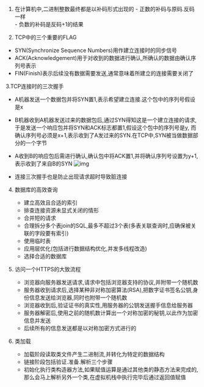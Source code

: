 1. 在计算机中,二进制整数最终都是以补码形式出现的
        - 正数的补码与原码.反码一样   
        - 负数的补码是反码+1的结果

2. TCP中的三个重要的FLAG
  - SYN(Synchronize Sequence Numbers)用作建立连接时的同步信号
  - ACK(Acknowledgement)用于对收到的数据进行确认,所确认的数据由确认序列号表示
  - FIN(Finish)表示后续没有数据需要发送,通常意味着所建立的连接需要关闭了
  
3.TCP连接时的三次握手
  - A机器发送一个数据包并将SYN置1,表示希望建立连接.这个包中的序列号假设是x
  - B机器收到A机器发送过来的数据包后,通过SYN得知这是一个建立连接的请求,于是发送一个响应包并将SYN和ACK标志都置1,假设这个包中的序列号是y,
    而确认序列号必须是x+1,表示收到了A发过来的SYN.在TCP中,SYN被当做数据部分的一个字节
  - A收到B的响应包后需进行确认,确认包中将ACK置1,并将确认序列号设置为y+1,表示收到了来自B的SYN
     ![img](https://gitee.com/renchengl/testmayun/raw/master/TCP.png)
        
  - 连接三次握手也是防止出现请求超时导致脏连接
 
4. 数据库的高效查询
   - 建立高效且合适的索引
   - 排查连接资源未显式关闭的情形
   - 合并短的请求
   - 合理拆分多个表join的SQL,最多不超过3个表(多表关联查询时,应确保被关联的字段要有索引)
   - 使用临时表
   - 应用层优化(包括进行数据结构优化,并发多线程改造)
   - 选择合适的数据库
   
5. 访问一个HTTPS的大致流程
   - 浏览器向服务器发送请求,请求中包括浏览器支持的协议,并附带一个随机数
   - 服务器收到请求后,选择某种非对称加密算法(RSA),把数字证书签名公钥,身份信息发送给浏览器,同时也附带一个随机数
   - 浏览器收到后,验证证书的真实性,用服务器的公钥发送握手信息给服务器
   - 服务器解密后,使用之前的随机数计算出一个对称加密的秘钥,以此作为加密信息并发送
   - 后续所有的信息发送都是以对称加密方式进行的

6. 类加载
   - 加载阶段读取类文件产生二进制流,并转化为特定的数据结构
   - 链接阶段包括验证.准备.解析三个步骤
   - 初始化执行类构造器方法,如果赋值运算是通过其他类的静态方法来完成的,那么会马上解析另外一个类,在虚拟机栈中执行完毕后通过返回值赋值







